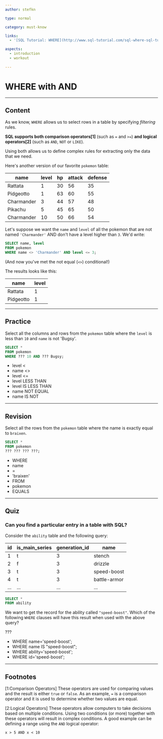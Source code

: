 ```yaml
---
author: stefkn

type: normal

category: must-know

links:
  - '[SQL Tutorial: WHERE](http://www.sql-tutorial.com/sql-where-sql-tutorial/){website}'

aspects:
  - introduction
  - workout
  
---
```


# WHERE with AND

---
## Content

As we know, `WHERE` allows us to select rows in a table by specifying *filtering* rules. 

**SQL supports both comparison operators[1]** (such as `=` and `>=`) **and logical operators[2]** (such as `AND`, `NOT` or `LIKE`). 

Using both allows us to define complex rules for extracting only the data that we need.

Here's another version of our favorite `pokemon` table:

| name       | level | hp | attack | defense |
|------------|-------|----|--------|---------|
| Rattata    | 1     | 30 | 56     | 35      |
| Pidgeotto  | 1     | 63 | 60     | 55      |
| Charmander | 3     | 44 | 57     | 48      |
| Pikachu    | 5     | 45 | 65     | 50      |
| Charmander | 10    | 50 | 66     | 54      |

Let's suppose we want the `name` and `level` of all the pokemon that are not named `'Charmander'` AND don't have a level higher than `3`. We'd write:

```sql
SELECT name, level
FROM pokemon
WHERE name <> 'Charmander' AND level <= 3;
```

(And now you've met the not equal (`<>`) conditional!)

The results looks like this:

| name      | level |
|-----------|-------|
| Rattata   | 1     |
| Pidgeotto | 1     |

---
## Practice

Select all the columns and rows from the `pokemon` table where the `level` is less than `10` and `name` is not 'Bugsy'.

```sql
SELECT * 
FROM pokemon
WHERE ??? 10 AND ??? Bugsy;
```


* level <
* name <> 
* level <=
* level LESS THAN
* level IS LESS THAN
* name NOT EQUAL
* name IS NOT

---
## Revision

Select all the rows from the `pokemon` table where the name is exactly equal to `braixen`.

```sql
SELECT * 
FROM pokemon
??? ??? ??? ???;
```

* WHERE
* name
* =
* 'braixen'
* FROM
* pokemon
* EQUALS

---
## Quiz 
### Can you find a particular entry in a table with SQL?

Consider the `ability` table and the following query:

| id  | is_main_series | generation_id | name         |
|-----|----------------|---------------|--------------|
| 1   | t              | 3             | stench       |
| 2   | f              | 3             | drizzle      |
| 3   | t              | 3             | speed-boost  |
| 4   | t              | 3             | battle-armor |
| ... | ...            | ...           | ...          |

```sql
SELECT *
FROM ability
```
We want to get the record for the ability called `"speed-boost"`. Which of the following `WHERE` clauses will
have this result when used with the above query?

???

* WHERE name='speed-boost';
* WHERE name IS "speed-boost";
* WHERE ability='speed-boost';
* WHERE id='speed-boost';

---
## Footnotes

[1:Comparison Operators]
These operators are used for comparing values and the result is either `true` or `false`. As an example, `=` is a comparison operator and it is used to determine whether two values are equal.

[2:Logical Operators]
These operators allow computers to take decisions based on multiple conditions. Using two conditions (or more) together with these operators will result in complex conditions. A good example can be defining a range using the `AND` logical operator:

```
x > 5 AND x < 10
```
